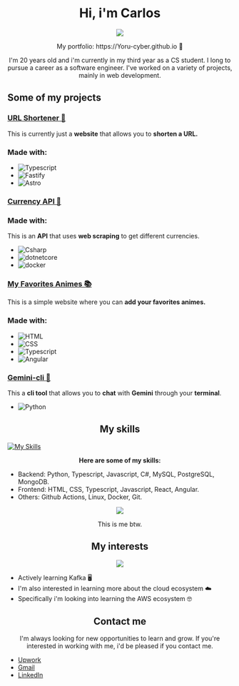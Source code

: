 <h1 align= "center">Hi, i'm Carlos </h1>
<p align= "center">
<img src="https://media1.giphy.com/media/v1.Y2lkPTc5MGI3NjExcTBjZDRnbnJrdTRqZXllcjh5Z3ZuczFjem1yb3kwdmxwZ2NrYmMwMyZlcD12MV9pbnRlcm5hbF9naWZfYnlfaWQmY3Q9Zw/14bhmZtBNhVnIk/giphy.gif">
</p>
<p align="center">My portfolio: https://Yoru-cyber.github.io 🦇</p>
<p align= "center">I'm 20 years old and i'm currently in my third year as a CS student. I long to pursue a career as a software engineer. I've worked on a variety of projects, mainly in web development.</p>

## Some of my projects

### [URL Shortener 🧙](https://github.com/Yoru-cyber/URL-Shortener)

This is currently just a **website** that allows you to **shorten a URL.**

### Made with:

- ![Typescript](https://img.shields.io/badge/Typescript-8A2BE2)
- ![Fastify](https://img.shields.io/badge/Fastify-339933)
- ![Astro](https://img.shields.io/badge/Astro-CC5531)

### [Currency API 💱](https://github.com/Yoru-cyber/CurrencyAPI)

### Made with:

This is an **API** that uses **web scraping** to get different currencies.

- ![Csharp](https://img.shields.io/badge/Csharp-3572B0)
- ![dotnetcore](https://img.shields.io/badge/.Net-00B4D8)
- ![docker](https://img.shields.io/badge/Docker-02G471F)

### [My Favorites Animes 📚](https://github.com/Yoru-cyber/MyFavoriteAnimes)

This is a simple website where you can **add your favorites animes.**

### Made with:

- ![HTML](https://img.shields.io/badge/HTML-E34C26)
- ![CSS](https://img.shields.io/badge/CSS-1572B6)
- ![Typescript](https://img.shields.io/badge/Typescript-8A2BE2)
- ![Angular](https://img.shields.io/badge/Angular-DD0031)

### [Gemini-cli 🤖](https://github.com/Yoru-cyber/Gemini-cli)
This a **cli tool** that allows you to **chat** with **Gemini** through your **terminal**.
- ![Python](https://img.shields.io/badge/Python-8A2BE2)

<h2 align="center">My skills</h2>

[![My Skills](https://skillicons.dev/icons?i=java,cs,ts,python,postgresql,mongo,react,docker,html,css,git,linux,githubactions)](https://skillicons.dev)

<p align= "center"><b>Here are some of my skills:</b></p>

- Backend: Python, Typescript, Javascript, C#, MySQL, PostgreSQL, MongoDB.
- Frontend: HTML, CSS, Typescript, Javascript, React, Angular.
- Others: Github Actions, Linux, Docker, Git.
<p align="center">
<img src="https://media2.giphy.com/media/v1.Y2lkPTc5MGI3NjExYXhzbzN2emViZDlqajEydDl2bDM3bnJndnQwcTczcTh6ZTB6cW0ydSZlcD12MV9pbnRlcm5hbF9naWZfYnlfaWQmY3Q9Zw/JIX9t2j0ZTN9S/giphy.gif">
</p>
<p align= "center">This is me btw.</p>
<h2 align="center">My interests</h2>
<p align="center">
<img src="https://media1.giphy.com/media/v1.Y2lkPTc5MGI3NjExczZndHl4Z2xzMmgwMGEyaHFwc3E1bnc4dGgyamE0YXJtNDBhamF5MiZlcD12MV9pbnRlcm5hbF9naWZfYnlfaWQmY3Q9Zw/VbnUQpnihPSIgIXuZv/giphy.gif">
</p>

- Actively learning Kafka 🖥️
- I'm also interested in learning more about the cloud ecosystem ☁️
- Specifically i'm looking into learning the AWS ecosystem 🤓

<h2 align="center">Contact me</h2>
<p align= "center">I'm always looking for new opportunities to learn and grow. If you're interested in working with me, i'd be pleased if you contact me.</p>

- [Upwork](https://www.upwork.com/freelancers/~01139b0bc126f1cd16?viewMode=1)
- [Gmail](mailto:carlosmendez170210@gmail.com)
- [LinkedIn](https://www.linkedin.com/in/carlos-m%C3%A9ndez-1a06342bb/)
